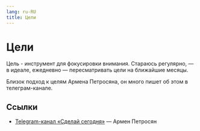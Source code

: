 ```yaml
---
lang: ru-RU 
title: Цели
---
```

# Цели

Цель - инструмент для фокусировки внимания. Стараюсь регулярно, — в идеале, ежедневно — пересматривать цели на ближайшие месяцы.

Близок подход к целям Армена Петросяна, он много пишет об этом в телеграм-канале.

## Ссылки
- [Telegram-канал «Сделай сегодня»](https://t.me/stodnevka2) — Армен Петросян